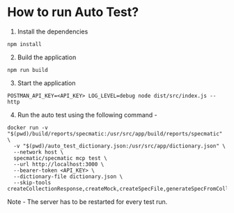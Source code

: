 # How to run Auto Test?

1. Install the dependencies 
```shell
npm install
```

2. Build the application
```shell
npm run build
```

3. Start the application
```shell
POSTMAN_API_KEY=<API_KEY> LOG_LEVEL=debug node dist/src/index.js --http
```

4. Run the auto test using the following command -
```shell
docker run -v "$(pwd)/build/reports/specmatic:/usr/src/app/build/reports/specmatic" \
  -v "$(pwd)/auto_test_dictionary.json:/usr/src/app/dictionary.json" \
  --network host \
  specmatic/specmatic mcp test \
  --url http://localhost:3000 \
  --bearer-token <API_KEY> \
  --dictionary-file dictionary.json \
  --skip-tools createCollectionResponse,createMock,createSpecFile,generateSpecFromCollection,getTaggedEntities,getCollection
```

Note - The server has to be restarted for every test run.

